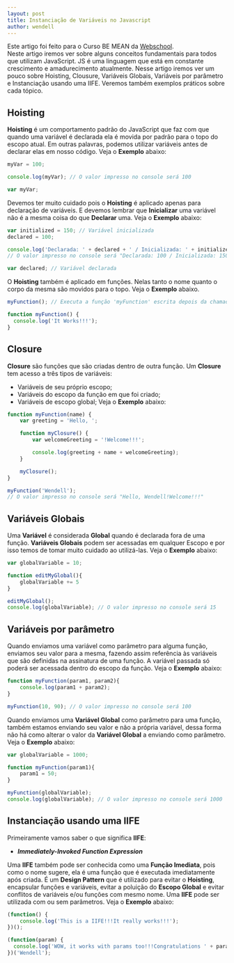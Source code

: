 ```yaml
---
layout: post
title: Instanciação de Variáveis no Javascript
author: wendell
---
```


Este artigo foi feito para o Curso BE MEAN da [Webschool](http://webschool.io).  
Neste artigo iremos ver sobre alguns conceitos fundamentais para todos que utilizam JavaScript.
JS é uma linguagem que está em constante crescimento e amadurecimento atualmente.
Nesse artigo iremos ver um pouco sobre Hoisting, Clousure, Variáveis Globais, Variáveis
por parâmetro e Instanciação usando uma IIFE. Veremos também exemplos práticos sobre
cada tópico.
<!--more-->
## Hoisting

**Hoisting** é um comportamento padrão do JavaScript que faz com que quando uma variável é
declarada ela é movida por padrão para o topo do escopo atual. Em outras palavras,
podemos utilizar variáveis antes de declarar elas em nosso código. Veja o **Exemplo** abaixo:

```js
myVar = 100;

console.log(myVar); // O valor impresso no console será 100

var myVar;
```

Devemos ter muito cuidado pois o **Hoisting** é aplicado apenas para declaração de variáveis.
E devemos lembrar que **Inicializar** uma variável não é a mesma coisa do que **Declarar** uma.
Veja o **Exemplo** abaixo:

```js
var initialized = 150; // Variável inicializada
declared = 100;

console.log('Declarada: ' + declared + ' / Inicializada: ' + initialized);
// O valor impresso no console será "Declarada: 100 / Inicializada: 150"

var declared; // Variável declarada
```

O **Hoisting** também é aplicado em funções. Nelas tanto o nome quanto o corpo da mesma
são movidos para o topo. Veja o **Exemplo** abaixo.

```js
myFunction(); // Executa a função 'myFunction' escrita depois da chamada da função

function myFunction() {
  console.log('It Works!!!');
}
```

## Closure

**Closure** são funções que são criadas dentro de outra função. Um **Closure** tem acesso
a três tipos de variáveis:
- Variáveis de seu próprio escopo;
- Variáveis do escopo da função em que foi criado;
- Variáveis de escopo global;
Veja o **Exemplo** abaixo:

```js
function myFunction(name) {
    var greeting = 'Hello, ';

    function myClosure() {
        var welcomeGreeting = '!Welcome!!!';

        console.log(greeting + name + welcomeGreeting);
    }

    myClosure();
}

myFunction('Wendell');
// O valor impresso no console será "Hello, Wendell!Welcome!!!"
```

## Variáveis Globais

Uma **Variável** é considerada **Global** quando é declarada fora de uma função.
**Variáveis Globais** podem ser acessadas em qualquer Escopo e por isso temos de tomar
muito cuidado ao utilizá-las. Veja o **Exemplo** abaixo:

```js
var globalVariable = 10;

function editMyGlobal(){
	globalVariable += 5
}

editMyGlobal();
console.log(globalVariable); // O valor impresso no console será 15
```

## Variáveis por parâmetro

Quando enviamos uma variável como parâmetro para alguma função, enviamos seu valor
para a mesma, fazendo assim referência às variáveis que são definidas na assinatura
de uma função. A variável passada só poderá ser acessada dentro do escopo da função.
Veja o **Exemplo** abaixo:

```js
function myFunction(param1, param2){
	console.log(param1 + param2);
}

myFunction(10, 90); // O valor impresso no console será 100
```
Quando enviamos uma **Variável Global** como parâmetro para uma função, também estamos
enviando seu valor e não a própria variável, dessa forma não há como alterar o valor
da **Variável Global** a enviando como parâmetro. Veja o **Exemplo** abaixo:

```js
var globalVariable = 1000;

function myFunction(param1){
	param1 = 50;
}

myFunction(globalVariable);
console.log(globalVariable); // O valor impresso no console será 1000
```

## Instanciação usando uma IIFE

Primeiramente vamos saber o que significa **IIFE**:

- ***Immediately-Invoked Function Expression***

Uma **IIFE** também pode ser conhecida como uma **Função Imediata**, pois como o nome
sugere, ela é uma função que é executada imediatamente após criada. É um **Design Pattern**
que é utilizado para evitar o **Hoisting**, encapsular funções e variáveis, evitar a
poluição do **Escopo Global** e evitar conflitos de variáveis e/ou funções com mesmo
nome. Uma **IIFE** pode ser utilizada com ou sem parâmetros. Veja o **Exemplo** abaixo:

```js
(function() {
	console.log('This is a IIFE!!!It really works!!!');
})();

(function(param) {
  console.log('WOW, it works with params too!!!Congratulations ' + param);
})('Wendell');
```
